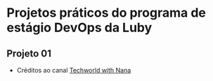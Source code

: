 # Projetos práticos do programa de estágio DevOps da Luby

## Projeto 01

- Créditos ao canal [Techworld with Nana](https://www.youtube.com/channel/UCdngmbVKX1Tgre699-XLlUA)